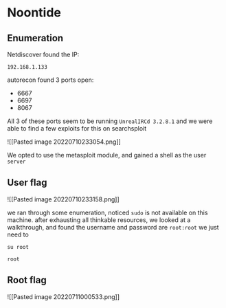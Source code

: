# Noontide
## Enumeration

Netdiscover found the IP:

```
192.168.1.133
```

autorecon found 3 ports open:
- 6667
- 6697
- 8067

All 3 of these ports seem to be running `UnrealIRCd 3.2.8.1` and we were able to find a few exploits for this on searchsploit

![[Pasted image 20220710233054.png]]

We opted to use the metasploit module, and gained a shell as the user `server`

## User flag
![[Pasted image 20220710233158.png]]

we ran through some enumeration, noticed `sudo` is not available on this machine.
after exhausting all thinkable resources, we looked at a walkthrough, and found the username and password are `root:root` we just need to

```
su root
```

```
root
```

## Root flag

![[Pasted image 20220711000533.png]]
